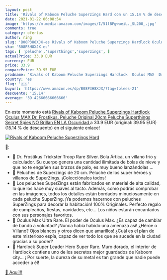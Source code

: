 ```yaml
---
layout: post
title: 'Rivals of Kaboom Peluche Superzings Hard con un 15.14 % de descuento'
date: 2021-01-22 06:08:54
image: 'https://m.media-amazon.com/images/I/51lBFgwueiL._SL200_.jpg'
comments: true
category: ofertas
author: ring
slug: 'B08P3H8XJX-es Rivals of Kaboom Peluche Superzings Hardlock Oculus MAX...'
sku: 'B08P3H8XJX-es'
tags: [ 'peluche','superthings','superzings', ]
actualPrice: 33.9 EUR
currency: EUR
price: 33.9
comparePrice: 39.95 EUR
prodname: 'Rivals of Kaboom Peluche Superzings Hardlock  Oculus MAX  Dr. Frostikus. Peluche Original 20cm Peluche Superthings Secret Spies  NO Brillan EN LA Oscuridad '
country: 'es'
flag: '🇪🇸'
buyurl: 'https://www.amazon.es/dp/B08P3H8XJX/?tag=tolees-21'
descuento: '15.14'
average: '39.42666666666666'
---
```


En este momento está [Rivals of Kaboom Peluche Superzings Hardlock  Oculus MAX  Dr. Frostikus. Peluche Original 20cm Peluche Superthings Secret Spies  NO Brillan EN LA Oscuridad ](https://www.amazon.es/dp/B08P3H8XJX/?tag=tolees-21) a 33.9 EUR (original: 39.95 EUR) (15.14 %  de descuento) en el siguiente enlace!

[![Rivals of Kaboom Peluche Superzings Hard](https://m.media-amazon.com/images/I/51lBFgwueiL._SL200_.jpg)](https://www.amazon.es/dp/B08P3H8XJX/?tag=tolees-21)

🔎:

- 🔴 Dr. Frostikus Trickster Troop Rare Silver. Bola Ártica, un villano frío y calculador. Su cuerpo genera una cantidad ilimitada de bolas de nieve y que no te engañen sus brazos de palo, es muy bueno lanzándolas ...
- 🔴 Peluches de Superzings de 20 cm. Peluche de los super héroes y villanos de SuperZings. ¡Colecciónalos todos!
- 🔴 Los peluches SuperZings están fabricados en material de alta calidad, lo que los hace muy suaves al tacto. Además, como podrás comprobar en las imágenes, todos los detalles están bordados minuciosamente en cada peluche SuperZing. ¡Ya podemos hacernos con peluches SuperZings para decorar la habitación! 100% Originales. Perfecto regalo de cumpleaños, fiestas, navidades, etc... Los niños estarán encantados con sus personajes favoritos.
- 🔴 Oculus Max Ultra Rare. El poder de Oculus Max. ¿Es capaz de cambiar de bando a voluntad? ¡Nunca había habido una amenaza así! ¿Héroe o Villano? Ojos blancos y otros dicen que amarillos! ¿Cuál es el plan de este misterioso espía, capaz de ver todo los que se sucede en la ciudad gracias a su poder?
- 🔴 Hardlock Super Leader Hero Super Rare. Muro dorado, el interior de Hardlock contiene uno de los secretos mejor guardados de Kaboom city... ¡ Por suerte, la dureza de su metal es tan grande que nadie puede acceder a él!

[🛒 Aquí!!!](https://www.amazon.es/dp/B08P3H8XJX/?tag=tolees-21)
